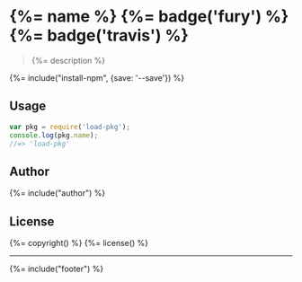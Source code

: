 # {%= name %} {%= badge('fury') %} {%= badge('travis') %}

> {%= description %}

{%= include("install-npm", {save: '--save'}) %}

## Usage

```js
var pkg = require('load-pkg');
console.log(pkg.name);
//=> 'load-pkg'
```

## Author
{%= include("author") %}

## License
{%= copyright() %}
{%= license() %}

***

{%= include("footer") %}
